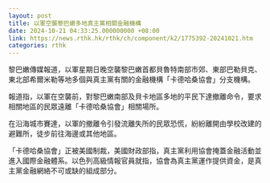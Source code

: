 ```yaml
---
layout: post
title: 以軍空襲黎巴嫩多地真主黨相關金融機構
date: 2024-10-21 04:33:25.000000000 +08:00
link: https://news.rthk.hk/rthk/ch/component/k2/1775392-20241021.htm
categories: rthk
---
```


黎巴嫩傳媒報道，以軍星期日晚空襲黎巴嫩首都貝魯特南部市郊、東部巴勒貝克、東北部希爾米勒等地多個與真主黨有關的金融機構「卡德哈桑協會」分支機構。

報道指，以軍在空襲前，對黎巴嫩南部及貝卡地區多地的平民下達撤離命令，要求相關地區的民眾遠離「卡德哈桑協會」相關場所。

在沿海城市賽達，以軍的撤離令引發流離失所的民眾恐慌，紛紛離開由學校改建的避難所，徒步前往海邊或其他地區。

「卡德哈桑協會」正被美國制裁，美國財政部指，真主黨利用協會掩蓋金融活動並進入國際金融體系。以色列高級情報官員就指，協會為真主黨運作提供資金，是真主黨金融網絡不可或缺的組成部分。
